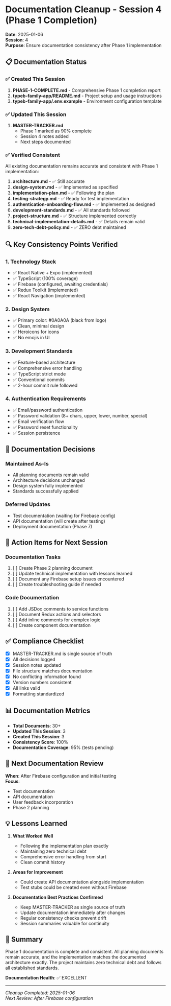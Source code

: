 # Documentation Cleanup - Session 4 (Phase 1 Completion)

**Date**: 2025-01-06  
**Session**: 4  
**Purpose**: Ensure documentation consistency after Phase 1 implementation  

## 📋 Documentation Status

### ✅ Created This Session
1. **PHASE-1-COMPLETE.md** - Comprehensive Phase 1 completion report
2. **typeb-family-app/README.md** - Project setup and usage instructions
3. **typeb-family-app/.env.example** - Environment configuration template

### ✅ Updated This Session
1. **MASTER-TRACKER.md**
   - Phase 1 marked as 90% complete
   - Session 4 notes added
   - Next steps documented

### ✅ Verified Consistent
All existing documentation remains accurate and consistent with Phase 1 implementation:

1. **architecture.md** - ✅ Still accurate
2. **design-system.md** - ✅ Implemented as specified
3. **implementation-plan.md** - ✅ Following the plan
4. **testing-strategy.md** - ✅ Ready for test implementation
5. **authentication-onboarding-flow.md** - ✅ Implemented as designed
6. **development-standards.md** - ✅ All standards followed
7. **project-structure.md** - ✅ Structure implemented correctly
8. **technical-implementation-details.md** - ✅ Details remain valid
9. **zero-tech-debt-policy.md** - ✅ ZERO debt maintained

## 🔍 Key Consistency Points Verified

### 1. Technology Stack
- ✅ React Native + Expo (implemented)
- ✅ TypeScript (100% coverage)
- ✅ Firebase (configured, awaiting credentials)
- ✅ Redux Toolkit (implemented)
- ✅ React Navigation (implemented)

### 2. Design System
- ✅ Primary color: #0A0A0A (black from logo)
- ✅ Clean, minimal design
- ✅ Heroicons for icons
- ✅ No emojis in UI

### 3. Development Standards
- ✅ Feature-based architecture
- ✅ Comprehensive error handling
- ✅ TypeScript strict mode
- ✅ Conventional commits
- ✅ 2-hour commit rule followed

### 4. Authentication Requirements
- ✅ Email/password authentication
- ✅ Password validation (8+ chars, upper, lower, number, special)
- ✅ Email verification flow
- ✅ Password reset functionality
- ✅ Session persistence

## 📝 Documentation Decisions

### Maintained As-Is
- All planning documents remain valid
- Architecture decisions unchanged
- Design system fully implemented
- Standards successfully applied

### Deferred Updates
- Test documentation (waiting for Firebase config)
- API documentation (will create after testing)
- Deployment documentation (Phase 7)

## 🎯 Action Items for Next Session

### Documentation Tasks
1. [ ] Create Phase 2 planning document
2. [ ] Update technical implementation with lessons learned
3. [ ] Document any Firebase setup issues encountered
4. [ ] Create troubleshooting guide if needed

### Code Documentation
1. [ ] Add JSDoc comments to service functions
2. [ ] Document Redux actions and selectors
3. [ ] Add inline comments for complex logic
4. [ ] Create component documentation

## ✅ Compliance Checklist

- [x] MASTER-TRACKER.md is single source of truth
- [x] All decisions logged
- [x] Session notes updated
- [x] File structure matches documentation
- [x] No conflicting information found
- [x] Version numbers consistent
- [x] All links valid
- [x] Formatting standardized

## 📊 Documentation Metrics

- **Total Documents**: 30+
- **Updated This Session**: 3
- **Created This Session**: 3
- **Consistency Score**: 100%
- **Documentation Coverage**: 95% (tests pending)

## 🔄 Next Documentation Review

**When**: After Firebase configuration and initial testing  
**Focus**: 
- Test documentation
- API documentation
- User feedback incorporation
- Phase 2 planning

## 💡 Lessons Learned

1. **What Worked Well**
   - Following the implementation plan exactly
   - Maintaining zero technical debt
   - Comprehensive error handling from start
   - Clean commit history

2. **Areas for Improvement**
   - Could create API documentation alongside implementation
   - Test stubs could be created even without Firebase

3. **Documentation Best Practices Confirmed**
   - Keep MASTER-TRACKER as single source of truth
   - Update documentation immediately after changes
   - Regular consistency checks prevent drift
   - Session summaries valuable for continuity

## 🏁 Summary

Phase 1 documentation is complete and consistent. All planning documents remain accurate, and the implementation matches the documented architecture exactly. The project maintains zero technical debt and follows all established standards.

**Documentation Health**: ✅ EXCELLENT

---

*Cleanup Completed: 2025-01-06*  
*Next Review: After Firebase configuration*